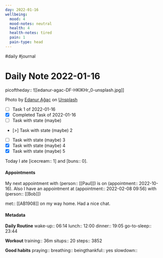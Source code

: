 ```yaml
---
day: 2022-01-16
wellbeing:
  mood: 4
  mood-notes: neutral
  health: 4
  health-notes: tired
  pain: 1
  pain-type: head
---
```

#daily #journal

# Daily Note 2022-01-16

picoftheday:: ![[edanur-agac-DF-HKIKHr_0-unsplash.jpg]]

Photo by <a href="https://unsplash.com/@ednragc?utm_source=unsplash&utm_medium=referral&utm_content=creditCopyText">Edanur Ağaç</a> on <a href="https://unsplash.com/?utm_source=unsplash&utm_medium=referral&utm_content=creditCopyText">Unsplash</a>

- [ ] Task 1 of 2022-01-16
- [x] Completed Task of 2022-01-16
- [ ] Task with state (maybe)
- [>] Task with state (maybe) 2
- [ ] Task with state (maybe) 3
- [x] Task with state (maybe) 4
- [x] Task with state (maybe) 5

Today I ate [icecream:: 1] and [buns:: 0].

#### Appointments
My next appointment with (person:: [[Paul]]) is on (appointment:: 2022-10-16).
Also I have an appointment at (appointment:: 2022-02-08 09:56) with (person:: [[Bob]])

met:: [[AB1908]] on my way home. Had a nice chat.

#### Metadata

**Daily Routine**
wake-up:: 06:14
lunch:: 12:00
dinner:: 19:05
go-to-sleep:: 23:44

**Workout**
training:: 36m
situps:: 20
steps:: 3852

**Good habits**
praying:: 
breathing:: 
beingthankful:: yes
slowdown:: 
